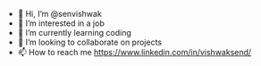 - 👋 Hi, I’m @senvishwak
- 👀 I’m interested in a job
- 🌱 I’m currently learning coding
- 💞️ I’m looking to collaborate on projects
- 📫 How to reach me https://www.linkedin.com/in/vishwaksend/

